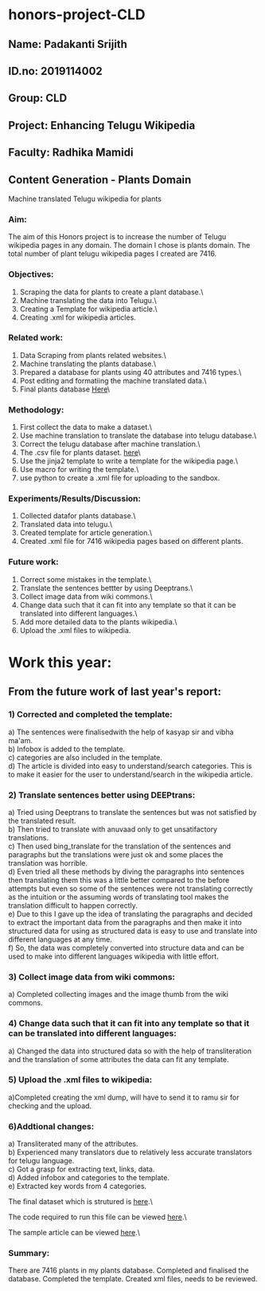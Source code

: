 # honors-project-CLD
## Name: Padakanti Srijith
## ID.no: 2019114002
## Group: CLD
## Project: Enhancing Telugu Wikipedia
## Faculty: Radhika Mamidi

## Content Generation - Plants Domain
Machine translated Telugu wikipedia for plants
### Aim: 
The aim of this Honors project is to increase the number of Telugu wikipedia pages in any domain. The domain I chose is plants domain.
The total number of plant telugu wikipedia pages I created are 7416.

### Objectives:
1) Scraping the data for plants to create a plant database.\
2) Machine translating the data into Telugu.\
3) Creating a Template for wikipedia article.\
4) Creating .xml for wikipedia articles.


### Related work:
1) Data Scraping from plants related websites.\
2) Machine translating the plants database.\
3) Prepared a database for plants using 40 attributes and 7416 types.\
4) Post editing and formatiing the machine translated data.\
5) Final plants database [Here](https://docs.google.com/spreadsheets/d/1lbGH9-2tr1NSMClUi_FNch0qDr9RmBPmwqZAEQ0M4oI/edit#gid=0)\

### Methodology:
1) First collect the data to make a dataset.\
2) Use machine translation to translate the database into telugu database.\
3) Correct the telugu database after machine translation.\
4) The .csv file for plants dataset. [here](https://docs.google.com/spreadsheets/d/1DUPudD23SuMjWWg8wX-OJzOoxEp-zePhNu3TuvISing/edit#gid=1216063786)\
5) Use the jinja2 template to write a template for the wikipedia page.\
6) Use macro for writing the template.\
7) use python to create a .xml file for uploading to the sandbox.

### Experiments/Results/Discussion:
1) Collected datafor plants database.\
2) Translated data into telugu.\
3) Created template for article generation.\
4) Created .xml file for 7416 wikipedia pages based on different plants.


### Future work:
1) Correct some mistakes in the template.\
2) Translate the sentences bettter by using Deeptrans.\
3) Collect image data from wiki commons.\
4) Change data such that it can fit into any template so that it can be translated into different languages.\
5) Add more detailed data to the plants wikipedia.\
6) Upload the .xml files to wikipedia.


# Work this year:

## From the future work of last year's report:

### 1) Corrected and completed the template:
 a) The sentences were finalisedwith the help of kasyap sir and vibha ma'am.\
 b) Infobox is added to the template.\
 c) categories are also included in the template.\
 d) The article is divided into easy to understand/search categories. This is to make it easier for the user to understand/search in the wikipedia article.
	
### 2) Translate sentences better using DEEPtrans:
 a) Tried using Deeptrans to translate the sentences but was not satisfied by the translated result.\
 b) Then tried to translate with anuvaad only to get unsatifactory translations.\
 c) Then used bing_translate for the translation of the sentences and paragraphs but the translations were just ok and some places the translation was horrible.\
 d) Even tried all these methods by diving the paragraphs into sentences then translating them this was a little better compared to the before attempts but even so some of the sentences were not translating correctly as the intuition or the assuming words of translating tool makes the translation difficult to happen correctly.\
 e) Due to this I gave up the idea of translating the paragraphs and decided to extract the important data from the paragraphs and then make it into structured data for using as structured data is easy to use and translate into different languages at any time.\
 f) So, the data was completely converted into structure data and can be used to make into  different languages wikipedia with little effort.

### 3) Collect image data from wiki commons:
 a) Completed collecting images and the image thumb from the wiki commons.
	
### 4) Change data such that it can fit into any template so that it can be translated into different languages:
 a) Changed the data into structured data so with the help of transliteration and the translation of some attributes the data can fit any template.
	
### 5) Upload the .xml files to wikipedia:
 a)Completed creating the xml dump, will have to send it to ramu sir for checking and the upload.

### 6)Addtional changes:
 a) Transliterated many of the attributes.\
 b) Experienced many translators due to relatively less accurate translators for telugu language.\
 c) Got a grasp for extracting text, links, data.\
 d) Added infobox and categories to the template.\
 e) Extracted key words from 4 categories.
	
	
The final dataset which is strutured is [here](https://docs.google.com/spreadsheets/d/17XLbnxtIJ2C-HR3W_JOmWFt6p5gpSWzygAG8D9yTvuo/edit?usp=sharing).\

The code required to run this file can be viewed [here](https://colab.research.google.com/drive/1RNwc0WoeyY3_ooZnR56yYOWcFY4A0Ft4?usp=sharing).\

The sample article can be viewed [here](https://te.wikipedia.org/wiki/%E0%B0%B5%E0%B0%BE%E0%B0%A1%E0%B1%81%E0%B0%95%E0%B0%B0%E0%B0%BF:Srijith2002).\

### Summary:

There are 7416 plants in my plants database. Completed and finalised the database. Completed the template. Created xml files, needs to be reviewed.
